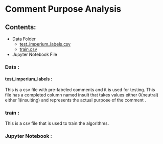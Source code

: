 # Comment Purpose Analysis


## Contents:
* Data Folder 
  * [test_imperium_labels.csv](#test_imperium_labels)
  * [train.csv](#train)
* Jupyter Notebook File 

### Data :

#### test_imperium_labels :
This is a csv file with pre-labeled comments and it is used for testing.
This file has a completed column named insult that takes values either 0(neutral) either 1(insulting) and represents the actual purpose of the comment . 

### train :
This is a csv file that is used to train the algorithms.

### Jupyter Notebook :
